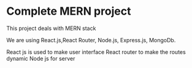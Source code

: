 # Complete MERN project

This project deals with MERN stack

We are using React.js,React Router, Node.js, Express.js, MongoDb.

React js is used to make user interface
React router to make the routes dynamic
Node js for server
